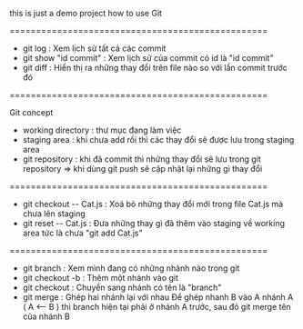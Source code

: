 this is just a demo project how to use Git

=================================================

- git log                 : Xem lịch sử tất cả các commit
- git show "id commit"    : Xem lịch sử của commit có id là "id commit" 
- git diff                : Hiển thị ra những thay đổi trên file nào so với lần commit trước đó

=================================================

Git concept
- working directory        : thư mục đang làm việc
- staging area             : khi chưa add rồi thì các thay đổi sẽ được lưu trong staging area
- git repository           : khi đã commit thì những thay đổi sẽ lưu trong git repository
=> khi dùng git push sẽ cập nhật lại những gì thay đổi

=================================================

- git checkout -- Cat.js            : Xoá bỏ những thay đổi mới trong file Cat.js mà chưa lên staging
- git reset -- Cat.js               : Đưa những thay gì đã thêm vào staging về working area tức là chưa "git add Cat.js"

=================================================
- git branch                          : Xem mình đang có những nhành nào trong git
- git checkout -b <branch>            : Thêm một nhánh vào git
- git checkout <branch>               : Chuyển sang nhánh có tên là "branch"
- git merge                           : Ghép hai nhánh lại với nhau
Để ghép nhanh B vào A nhánh A ( A <-- B ) thì branch hiện tại phải ở nhánh A trước, sau đó git merge tên của nhánh B